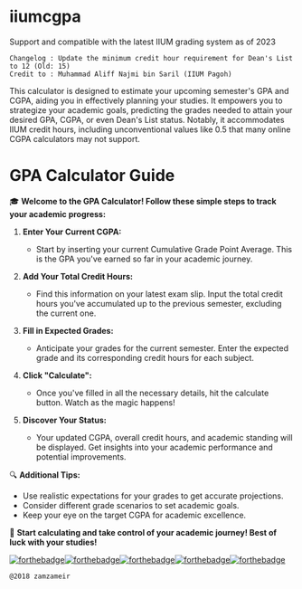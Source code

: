 # iiumcgpa

Support and compatible with the latest IIUM grading system as of 2023

```
Changelog : Update the minimum credit hour requirement for Dean's List to 12 (Old: 15)
Credit to : Muhammad Aliff Najmi bin Saril (IIUM Pagoh)
```

This calculator is designed to estimate your upcoming semester's GPA and CGPA, aiding you in effectively planning your studies. 
It empowers you to strategize your academic goals, predicting the grades needed to attain your desired GPA, CGPA, or even Dean's List status. 
Notably, it accommodates IIUM credit hours, including unconventional values like 0.5 that many online CGPA calculators may not support.

# GPA Calculator Guide

🎓 **Welcome to the GPA Calculator! Follow these simple steps to track your academic progress:**

1. **Enter Your Current CGPA:**
   - Start by inserting your current Cumulative Grade Point Average. This is the GPA you've earned so far in your academic journey.

2. **Add Your Total Credit Hours:**
   - Find this information on your latest exam slip. Input the total credit hours you've accumulated up to the previous semester, excluding the current one.

3. **Fill in Expected Grades:**
   - Anticipate your grades for the current semester. Enter the expected grade and its corresponding credit hours for each subject.

4. **Click "Calculate":**
   - Once you've filled in all the necessary details, hit the calculate button. Watch as the magic happens!

5. **Discover Your Status:**
   - Your updated CGPA, overall credit hours, and academic standing will be displayed. Get insights into your academic performance and potential improvements.

🔍 **Additional Tips:**
   - Use realistic expectations for your grades to get accurate projections.
   - Consider different grade scenarios to set academic goals.
   - Keep your eye on the target CGPA for academic excellence.

🚀 **Start calculating and take control of your academic journey! Best of luck with your studies!**

[![forthebadge](https://forthebadge.com/images/badges/uses-html.svg)](https://raw.githubusercontent.com/zamzameir/iiumcgpa/master/index.html)[![forthebadge](https://forthebadge.com/images/badges/uses-css.svg)](https://raw.githubusercontent.com/zamzameir/iiumcgpa/master/style/iiumcgpa.css)[![forthebadge](https://forthebadge.com/images/badges/uses-js.svg)](https://raw.githubusercontent.com/zamzameir/iiumcgpa/master/script/iiumcgpa.js)[![forthebadge](https://forthebadge.com/images/badges/built-with-love.svg)](https://tiny.cc/iiumcgpa)[![forthebadge](https://forthebadge.com/images/badges/check-it-out.svg)](https://tiny.cc/iiumcgpa)

```
@2018 zamzameir
```
